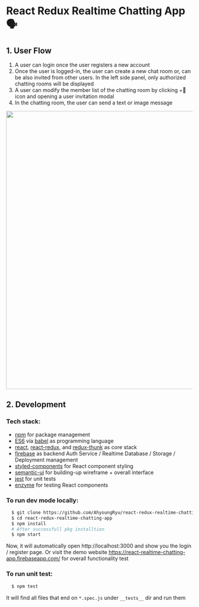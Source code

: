 # React Redux Realtime Chatting App 🗣

## 1. User Flow
  1. A user can login once the user registers a new account
  2. Once the user is logged-in, the user can create a new chat room or, can be also invited from other users. In the left side panel, only authorized chatting rooms will be displayed
  3. A user can modify the member list of the chatting room by clicking +👤icon and opening a user invitation modal
  4. In the chatting room, the user can send a text or image message

<image src="./src/images/record.gif" width="750px" />

## 2. Development
### Tech stack:
+ [npm](https://www.npmjs.com/) for package management
+ [ES6](https://github.com/lukehoban/es6features) via [babel](https://babeljs.io/) as programming language
+ [react](https://facebook.github.io/react), [react-redux](https://react-redux.js.org/), and [redux-thunk](https://github.com/reduxjs/redux-thunk) as core stack
+ [firebase](https://firebase.google.com/) as backend Auth Service / Realtime Database / Storage  / Deployment management
+ [styled-components](https://www.styled-components.com/) for React component styling
+ [semantic-ui](https://react.semantic-ui.com/) for building-up wireframe + overall interface
+ [jest](https://facebook.github.io/jest) for unit tests
+ [enzyme](https://github.com/airbnb/enzyme) for testing React components

### To run dev mode locally:
```bash
  $ git clone https://github.com/AhyoungRyu/react-redux-realtime-chatting-app.git
  $ cd react-redux-realtime-chatting-app
  $ npm install
  # After successfull pkg installtion
  $ npm start
```
Now, it will automatically open http://localhost:3000 and show you the login / register page. Or visit the demo website https://react-realtime-chatting-app.firebaseapp.com/ for overall functionality test

### To run unit test:
```bash
  $ npm test
```
It will find all files that end on `*.spec.js` under `__tests__` dir and run them
